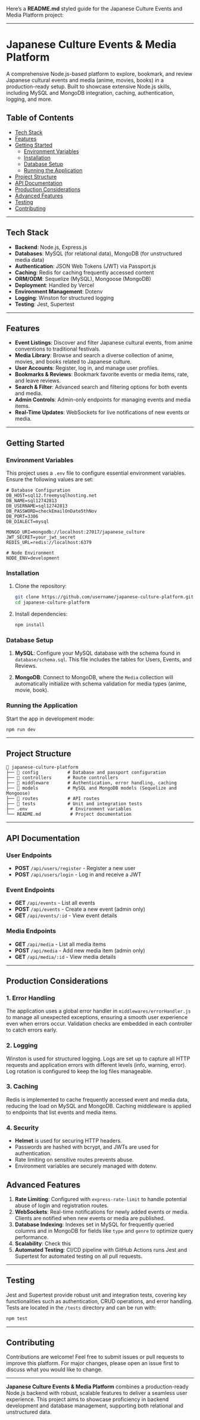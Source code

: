 Here’s a **README.md** styled guide for the Japanese Culture Events and Media Platform project:

---

# Japanese Culture Events & Media Platform

A comprehensive Node.js-based platform to explore, bookmark, and review Japanese cultural events and media (anime, movies, books) in a production-ready setup. Built to showcase extensive Node.js skills, including MySQL and MongoDB integration, caching, authentication, logging, and more.

## Table of Contents

- [Tech Stack](#tech-stack)
- [Features](#features)
- [Getting Started](#getting-started)
  - [Environment Variables](#environment-variables)
  - [Installation](#installation)
  - [Database Setup](#database-setup)
  - [Running the Application](#running-the-application)
- [Project Structure](#project-structure)
- [API Documentation](#api-documentation)
- [Production Considerations](#production-considerations)
- [Advanced Features](#advanced-features)
- [Testing](#testing)
- [Contributing](#contributing)

---

## Tech Stack

- **Backend**: Node.js, Express.js
- **Databases**: MySQL (for relational data), MongoDB (for unstructured media data)
- **Authentication**: JSON Web Tokens (JWT) via Passport.js
- **Caching**: Redis for caching frequently accessed content
- **ORM/ODM**: Sequelize (MySQL), Mongoose (MongoDB)
- **Deployment**: Handled by Vercel
- **Environment Management**: Dotenv
- **Logging**: Winston for structured logging
- **Testing**: Jest, Supertest

---

## Features

- **Event Listings**: Discover and filter Japanese cultural events, from anime conventions to traditional festivals.
- **Media Library**: Browse and search a diverse collection of anime, movies, and books related to Japanese culture.
- **User Accounts**: Register, log in, and manage user profiles.
- **Bookmarks & Reviews**: Bookmark favorite events or media items, rate, and leave reviews.
- **Search & Filter**: Advanced search and filtering options for both events and media.
- **Admin Controls**: Admin-only endpoints for managing events and media items.
- **Real-Time Updates**: WebSockets for live notifications of new events or media.

---

## Getting Started

### Environment Variables

This project uses a `.env` file to configure essential environment variables. Ensure the following values are set:

```plaintext
# Database Configuration
DB_HOST=sql12.freemysqlhosting.net
DB_NAME=sql12742813
DB_USERNAME=sql12742813
DB_PASSWORD=checkEmailOnDate5thNov
DB_PORT=3306
DB_DIALECT=mysql

MONGO_URI=mongodb://localhost:27017/japanese_culture
JWT_SECRET=your_jwt_secret
REDIS_URL=redis://localhost:6379

# Node Environment
NODE_ENV=development 
```

### Installation

1. Clone the repository:
   ```bash
   git clone https://github.com/username/japanese-culture-platform.git
   cd japanese-culture-platform
   ```

2. Install dependencies:
   ```bash
   npm install
   ```

### Database Setup

1. **MySQL**: Configure your MySQL database with the schema found in `database/schema.sql`. This file includes the tables for Users, Events, and Reviews.

2. **MongoDB**: Connect to MongoDB, where the `Media` collection will automatically initialize with schema validation for media types (anime, movie, book).

### Running the Application

Start the app in development mode:
```bash
npm run dev
```

---

## Project Structure

```
📁 japanese-culture-platform
├── 📁 config           # Database and passport configuration
├── 📁 controllers      # Route controllers
├── 📁 middleware       # Authentication, error handling, caching
├── 📁 models           # MySQL and MongoDB models (Sequelize and Mongoose)
├── 📁 routes           # API routes
├── 📁 tests            # Unit and integration tests
├── .env                # Environment variables
└── README.md           # Project documentation
```

---

## API Documentation

### User Endpoints

- **POST** `/api/users/register` - Register a new user
- **POST** `/api/users/login` - Log in and receive a JWT

### Event Endpoints

- **GET** `/api/events` - List all events
- **POST** `/api/events` - Create a new event (admin only)
- **GET** `/api/events/:id` - View event details

### Media Endpoints

- **GET** `/api/media` - List all media items
- **POST** `/api/media` - Add new media item (admin only)
- **GET** `/api/media/:id` - View media details

---

## Production Considerations

### 1. **Error Handling**

   The application uses a global error handler in `middlewares/errorHandler.js` to manage all unexpected exceptions, ensuring a smooth user experience even when errors occur. Validation checks are embedded in each controller to catch errors early.

### 2. **Logging**

   Winston is used for structured logging. Logs are set up to capture all HTTP requests and application errors with different levels (info, warning, error). Log rotation is configured to keep the log files manageable.

### 3. **Caching**

   Redis is implemented to cache frequently accessed event and media data, reducing the load on MySQL and MongoDB. Caching middleware is applied to endpoints that list events and media items.

### 4. **Security**

   - **Helmet** is used for securing HTTP headers.
   - Passwords are hashed with bcrypt, and JWTs are used for authentication.
   - Rate limiting on sensitive routes prevents abuse.
   - Environment variables are securely managed with dotenv.


## Advanced Features

1. **Rate Limiting**: Configured with `express-rate-limit` to handle potential abuse of login and registration routes.
2. **WebSockets**: Real-time notifications for newly added events or media. Clients are notified when new events or media are published.
3. **Database Indexing**: Indexes set in MySQL for frequently queried columns and in MongoDB for fields like `type` and `genre` to optimize query performance.
4. **Scalability**: Check this
5. **Automated Testing**: CI/CD pipeline with GitHub Actions runs Jest and Supertest for automated testing on all pull requests.

---

## Testing

Jest and Supertest provide robust unit and integration tests, covering key functionalities such as authentication, CRUD operations, and error handling. Tests are located in the `/tests` directory and can be run with:

```bash
npm test
```

---

## Contributing

Contributions are welcome! Feel free to submit issues or pull requests to improve this platform. For major changes, please open an issue first to discuss what you would like to change.

---

**Japanese Culture Events & Media Platform** combines a production-ready Node.js backend with robust, scalable features to deliver a seamless user experience. This project aims to showcase proficiency in backend development and database management, supporting both relational and unstructured data.
